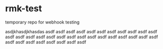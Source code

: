 # rmk-test
temporary repo for webhook testing

asdjkhasdjkhasdas
asdf
asdf
asdf
asdf
asdf
asdf
asdf
asdf
asdf
asdf
asdf
asdf
asdf
asdf
asdf
asdf
asdf
asdf
asdf
asdf
asdf
asdf
asdf
asdf
asdf
asdf
asdf
asdf
asdf
asdf
asdf
asdf
asdf
asdf
